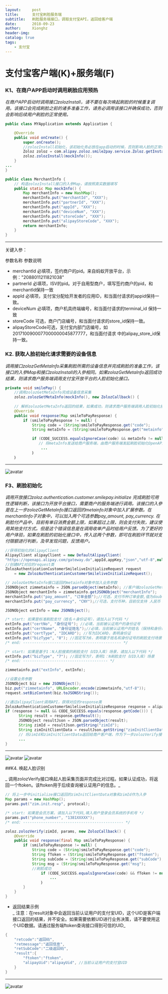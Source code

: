 ```yaml
---
layout:     post
title:      支付宝刷脸服务端
subtitle:   刷脸服务端接口，调取支付宝API，返回给客户端
date:       2018-09-23
author:     Xionghz
header-img: 
catalog: true
tags:
    - 支付宝
---
```


# 支付宝客户端(K)+服务端(F)
### K1、在商户APP启动时调用刷脸应用预热
_在商户APP启动时调用接口zolozInstall，请不要在每次唤起刷脸的时候重复调用。该接口会完成刷脸之前的诸多准备工作，请务必调用该接口并确保成功，否则会影响后续用户刷脸的正常使用。_

```java
public class MYApplication extends Application {

    @Override
    public void onCreate() {
        super.onCreate();
        //zolozInstall初始化，该初始化务必放在app启动的时候，否则影响人脸的正常使用
        Zoloz zoloz = com.alipay.zoloz.smile2pay.service.Zoloz.getInstance(getApplicationContext());
        zoloz.zolozInstall(mockInfo());
    }
...
}

public class MerchantInfo {
    // 构造zolozInstall接口的入參Map，请按照真实数据填写
    public static Map mockInfo() {
        Map merchantInfo = new HashMap();
        merchantInfo.put("merchantId", "XXX");
        merchantInfo.put("partnerId", "XXX");
        merchantInfo.put("appId", "XXX");
        merchantInfo.put("deviceNum", "XXX");
        merchantInfo.put("storeCode", "XXX");
        merchantInfo.put("alipayStoreCode", "XXX");
        return merchantInfo;
    }
}
```

****
关键入参：

  参数名称			参数说明<br>
* merchantId		必填项，签约商户的pid。来自蚂蚁开放平台，示例："2088011211821038"
* partnerId		必填项，ISV的pid。对于自用型商户，填写签约商户的pid，和merchantId保持一致
* appId			必填项，支付宝分配给开发者的应用ID，和当面付请求的appid保持一致。
* deviceNum		必填项，商户机具终端编号，和当面付请求的terminal_id 保持一致
* storeCode		可选，商户门店编号，和当面付请求的store_id保持一致。
* alipayStoreCode可选，支付宝内部门店编号，如2017100900077000000045877777，和当面付请求					中的alipay_store_id保持一致。
### K2. 获取人脸初始化请求需要的设备信息

_调用接口zolozGetMetaInfo采集刷脸所需的设备信息并完成刷脸的准备工作，该接口的入參Map和接口zolozInstall的入參相同。如果zolozGetMetaInfo返回成功结果，则请求商户服务端调用支付宝开放平台的人脸初始化接口。_

```java
private void smilePay() {
    //调用zolozGetMetaInfo完成设备信息采集
    zoloz.zolozGetMetaInfo(mockInfo(), new ZolozCallback() {
    
    // 解析zolozGetMetaInfo返回的结果，如果成功，则请求商户服务端调用人脸初始化接口
    @Override
    public void response(Map smileToPayResponse) {
        if (smileToPayResponse != null) {
            String code = (String)smileToPayResponse.get("code");
            String metaInfo = (String)smileToPayResponse.get("metainfo");

            if (CODE_SUCCESS.equalsIgnoreCase(code) && metaInfo != null) {
               // 将metaInfo发送给商户服务端，由商户服务端发起刷脸初始化OpenAPI的调用
                ...
            ｝
    ｝
```

****

![avatar](/Users/bj/Documents/GitHub/LYH1997GH.github.io/img/ZFB20.jpg)

### F3、刷脸初始化
_调用开放接口zoloz.authentication.customer.smilepay.initialize 完成刷脸可用性逻辑判断，该接口为开放平台接口，需要商户的服务端进行调用。该接口的入參是在上一步zolozGetMetaInfo接口返回的metainfo对象中加入扩展参数。在merchantInfo子对象中，可以加入两个可选参数pay_amount, pay_currency. 在刷脸付产品中，目前有单日消费金额上限，如果超过上限，则会支付失败，建议使用其他支付方式。但是这个错误信息是在调用收单产品时给用户反馈。为了更好的用户体验，如果在刷脸的初始化接口中，传入这两个参数，即可在刷脸环节就对支付限额进行判断，及早发现问题，反馈用户。_ 

```java
//获得初始化的AlipayClient
AlipayClient alipayClient = new DefaultAlipayClient(
"https://openapi.alipay.com/gateway.do",appId,appKey,"json","utf-8",null,"RSA2");
//创建API对应的request类
ZolozAuthenticationCustomerSmileliveInitializeRequest request
    = new ZolozAuthenticationCustomerSmileliveInitializeRequest();

// zolozGetMetaInfo接口返回的metainfo对象中加入业务参数
JSONObject zimmetainfo = JSON.parseObject(metaInfo); //客户端zolozGetMetaInfo接口返回的metainfo对象
JSONObject merchantInfo = zimmetainfo.getJSONObject("merchantInfo");
merchantInfo.put("pay_amount", "订单金额");//可选，支付币种订单金额,值为double类型
merchantInfo.put("pay_currency", "CNY");//可选，支付币种，目前仅支持 人民币：CNY

JSONObject extInfo = new JSONObject();

/* start: 如果是标准刷脸支付（姓名＋身份证号），请加入以下代码 */
extInfo.put("certNo", "身份证号"); //必填，当前被认证用户的身份证号
extInfo.put("certName", "身份证姓名");//必填，当前被认证用户的姓名（保持和身份证一致）
extInfo.put("certType", "IDCARD"); //写为IDCARD，表明身份证
extInfo.put("bizType", "8"); //固定写为8，表明基于姓名和身份证号的刷脸支付场景
/* end: -------------------------------------------- */

/* start: 如果是基于1：N人脸搜索的刷脸支付（UID入库）场景，请加入以下代码 */
extInfo.put("bizType", "7"); //固定写为7，表明1：N刷脸支付（UID入库）场景
/* end: -------------------------------------- */

zimmetainfo.put("extInfo", extInfo);

//设置业务参数
JSONObject biz = new JSONObject();
biz.put("zimmetainfo", URLEncoder.encode(zimmetainfo,"utf-8"));
request.setBizContent(biz.toJSONString());

//通过alipayClient调用API，获得对应的response类
ZolozAuthenticationCustomerSmileliveInitializeResponse response = alipayClient.execute(request);
if (response != null && CODE_SUCCESS.equals(response.getCode())) {
      String result = response.getResult();
      JSONObject resultJson = JSON.parseObject(result);
      String zimId = resultJson.getString("zimId");
      String zimInitClientData = resultJson.getString("zimInitClientData");
      // 将zimId和zimInitClientData返回给商户客户端，作为下一步zolozVerify接口的入參
      ...
}
```

****
![avatar](/Users/bj/Documents/GitHub/LYH1997GH.github.io/img/ZFB21.png)
![avatar](/Users/bj/Documents/GitHub/LYH1997GH.github.io/img/ZFB22.png)

##K4. 唤起人脸识别

_ 调用zolozVerify接口唤起人脸采集页面并完成比对过程。如果认证成功，将返回一个ftoken。该ftoken用于后续查询被认证用户的信息。_

```java
// 将上一步中initialize接口返回的zimInitClientData对象和zimId作为入參
Map params = new HashMap();
params.put("zim.init.resp", protocal);

/* start: 如果是会员方案，请加入以下代码,填入用户登录会员系统的手机号 */
params.put("phone_number", "1381XXXXX"); 
/* end: --------------------------------------------- */

zoloz.zolozVerify(zimId, params, new ZolozCallback() {
    @Override
    public void response(final Map smileToPayResponse) {
        if (smileToPayResponse != null) {
            String code = (String)smileToPayResponse.get("code");
            String fToken = (String)smileToPayResponse.get("ftoken");
            String subCode = (String)smileToPayResponse.get("subCode");
            String msg = (String)smileToPayResponse.get("msg");
            //刷脸成功
                if (CODE_SUCCESS.equalsIgnoreCase(code) && fToken != null) {
                    ...        
                ｝
        }
    }
}
```

* 返回结果示例<br>
_ 注意：在result对象中会返回当前认证用户的支付宝UID，这个UID是客户端接口返回的结果，并不安全。如果需要依赖UID进行业务决策，请不要使用这个UID数据。请通过服务端ftoken查询接口得到可信的UID_

```java
{
	"retcode":"返回码",
	"retmessage":"返回信息",
	"retSubCode":"二级返回码",
	"result":{
		"ftoken":"ftoken",
		"alipayUid":"alipayUid", //当前认证用户的支付宝UID
	}
}
```

****
![avatar](/Users/bj/Documents/GitHub/LYH1997GH.github.io/img/ZFB23.png)

